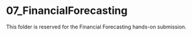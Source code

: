 # 07_FinancialForecasting
This folder is reserved for the Financial Forecasting hands-on submission.

